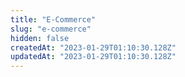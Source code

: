 ```yaml
---
title: "E-Commerce"
slug: "e-commerce"
hidden: false
createdAt: "2023-01-29T01:10:30.128Z"
updatedAt: "2023-01-29T01:10:30.128Z"
---
```

